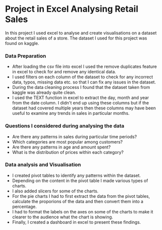 # Project in Excel Analysing Retail Sales
In this project I used excel to analyse and create visualisations on a dataset about the retail sales of a store. The dataset I used for this project was found on kaggle.

### Data Preparation
- After loading the csv file into excel I used the remove duplicates feature in excel to check for and remove any identical data.
- I used filters on each column of the dataset to check for any incorrect data, typos, missing data etc. so that I can fix any issues in the dataset.
- During the data cleaning process I found that the dataset taken from kaggle was already quite clean.
- I used the TEXT function in excel to extract the day, month and year from the date column. I didn't end up using these columns but if the dataset had covered multiple years then these columns may have been useful to examine any trends in sales in particular months.

### Questions I considered during analysing the data
- Are there any patterns in sales during particular time periods?
- Which categories are most popular among customers?
- Are there any patterns in age and amount spent?
- What is the distribution of prices within each category?

### Data analysis and Visualisation
- I created pivot tables to identify any patterns within the dataset.
- Depending on the content in the pivot table I made various types of charts.
- I also added slicers for some of the charts.
- For the pie charts I had to first extract the data from the pivot tables, calculate the proporions of the data and then convert them into a percentage.
- I had to format the labels on the axes on some of the charts to make it clearer to the audience what the chart is showing.
- Finally, I created a dashboard in excel to present these findings.
